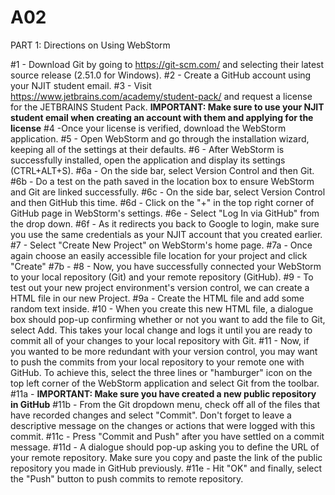 # A02

PART 1: Directions on Using WebStorm

#1 - Download Git by going to https://git-scm.com/ and selecting their latest source release (2.51.0 for Windows).
#2 - Create a GitHub account using your NJIT student email.
#3 - Visit https://www.jetbrains.com/academy/student-pack/ and request a license for the JETBRAINS Student Pack. **IMPORTANT: Make sure to use your NJIT student email when creating an account with them and applying for the license**
#4 -Once your license is verified, download the WebStorm application.
#5 - Open WebStorm and go through the installation wizard, keeping all of the settings at their defaults.
#6 - After WebStorm is successfully installed, open the application and display its settings (CTRL+ALT+S).
  #6a - On the side bar, select Version Control and then Git.
  #6b - Do a test on the path saved in the location box to ensure WebStorm and Git are linked successfully.
  #6c - On the side bar, select Version Control and then GitHub this time.
  #6d - Click on the "+" in the top right corner of GitHub page in WebStorm's settings.
  #6e - Select "Log In via GitHub" from the drop down.
  #6f - As it redirects you back to Google to login, make sure you use the same credentials as your NJIT account that you created earlier.
#7 - Select "Create New Project" on WebStorm's home page.
  #7a - Once again choose an easily accessible file location for your project and click "Create"
  #7b - 
#8 - Now, you have successfully connected your WebStorm to your local repository (Git) and your remote repository (GitHub).
#9 - To test out your new project environment's version control, we can create a HTML file in our new Project.
  #9a - Create the HTML file and add some random text inside.
#10 - When you create this new HTML file, a dialogue box should pop-up confirming whether or not you want to add the file to Git, select Add. This takes your local change and logs it until you are ready to commit all of your changes to your local repository with Git.
#11 - Now, if you wanted to be more redundant with your version control, you may want to push the commits from your local repository to your remote one with GitHub. To achieve this, select the three lines or "hamburger" icon on the top left corner of the WebStorm application and select Git from the toolbar.
  #11a - **IMPORTANT: Make sure you have created a new public repository in GitHub** 
  #11b - From the Git dropdown menu, check off all of the files that have recorded changes and select "Commit". Don't forget to leave a descriptive message on the changes or actions that were logged with this commit.
  #11c - Press "Commit and Push" after you have settled on a commit message.
  #11d - A dialogue should pop-up asking you to define the URL of your remote repository. Make sure you copy and paste the link of the public repository you made in GitHub previously.
  #11e - Hit "OK" and finally, select the "Push" button to push commits to remote repository.

